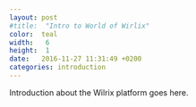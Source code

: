 ```yaml
---
layout: post
#title:  "Intro to World of Wirlix"
color:  teal
width:   6
height:  1
date:   2016-11-27 11:31:49 +0200
categories: introduction
---
```

Introduction about the Wilrix platform goes here.
